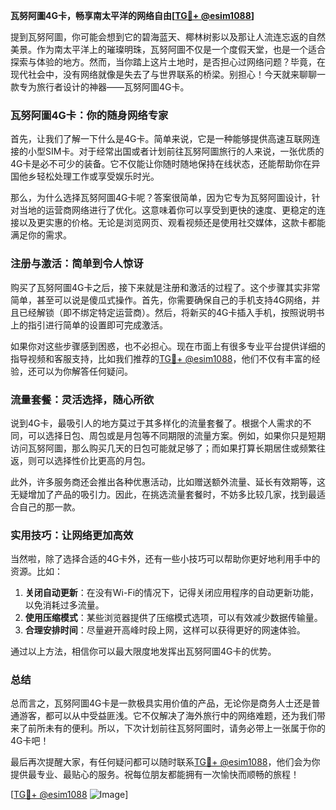 **瓦努阿圖4G卡，畅享南太平洋的网络自由[[TG💪+ @esim1088](https://t.me/s/esim1088)]**

提到瓦努阿圖，你可能会想到它的碧海蓝天、椰林树影以及那让人流连忘返的自然美景。作为南太平洋上的璀璨明珠，瓦努阿圖不仅是一个度假天堂，也是一个适合探索与体验的地方。然而，当你踏上这片土地时，是否担心过网络问题？毕竟，在现代社会中，没有网络就像是失去了与世界联系的桥梁。别担心！今天就来聊聊一款专为旅行者设计的神器——瓦努阿圖4G卡。

### 瓦努阿圖4G卡：你的随身网络专家

首先，让我们了解一下什么是4G卡。简单来说，它是一种能够提供高速互联网连接的小型SIM卡。对于经常出国或者计划前往瓦努阿圖旅行的人来说，一张优质的4G卡是必不可少的装备。它不仅能让你随时随地保持在线状态，还能帮助你在异国他乡轻松处理工作或享受娱乐时光。

那么，为什么选择瓦努阿圖4G卡呢？答案很简单，因为它专为瓦努阿圖设计，针对当地的运营商网络进行了优化。这意味着你可以享受到更快的速度、更稳定的连接以及更实惠的价格。无论是浏览网页、观看视频还是使用社交媒体，这款卡都能满足你的需求。

### 注册与激活：简单到令人惊讶

购买了瓦努阿圖4G卡之后，接下来就是注册和激活的过程了。这个步骤其实非常简单，甚至可以说是傻瓜式操作。首先，你需要确保自己的手机支持4G网络，并且已经解锁（即不绑定特定运营商）。然后，将新买的4G卡插入手机，按照说明书上的指引进行简单的设置即可完成激活。

如果你对这些步骤感到困惑，也不必担心。现在市面上有很多专业平台提供详细的指导视频和客服支持，比如我们推荐的[TG💪+ @esim1088](https://t.me/s/esim1088)，他们不仅有丰富的经验，还可以为你解答任何疑问。

### 流量套餐：灵活选择，随心所欲

说到4G卡，最吸引人的地方莫过于其多样化的流量套餐了。根据个人需求的不同，可以选择日包、周包或是月包等不同期限的流量方案。例如，如果你只是短期访问瓦努阿圖，那么购买几天的日包可能就足够了；而如果打算长期居住或频繁往返，则可以选择性价比更高的月包。

此外，许多服务商还会推出各种优惠活动，比如赠送额外流量、延长有效期等，这无疑增加了产品的吸引力。因此，在挑选流量套餐时，不妨多比较几家，找到最适合自己的那一款。

### 实用技巧：让网络更加高效

当然啦，除了选择合适的4G卡外，还有一些小技巧可以帮助你更好地利用手中的资源。比如：

1. **关闭自动更新**：在没有Wi-Fi的情况下，记得关闭应用程序的自动更新功能，以免消耗过多流量。
2. **使用压缩模式**：某些浏览器提供了压缩模式选项，可以有效减少数据传输量。
3. **合理安排时间**：尽量避开高峰时段上网，这样可以获得更好的网速体验。

通过以上方法，相信你可以最大限度地发挥出瓦努阿圖4G卡的优势。

### 总结

总而言之，瓦努阿圖4G卡是一款极具实用价值的产品，无论你是商务人士还是普通游客，都可以从中受益匪浅。它不仅解决了海外旅行中的网络难题，还为我们带来了前所未有的便利。所以，下次计划前往瓦努阿圖时，请务必带上一张属于你的4G卡吧！

最后再次提醒大家，有任何疑问都可以随时联系[TG💪+ @esim1088](https://t.me/s/esim1088)，他们会为你提供最专业、最贴心的服务。祝每位朋友都能拥有一次愉快而顺畅的旅程！

[[TG💪+ @esim1088](https://t.me/s/esim1088) ![Image](https://i.postimg.cc/4NQfJmqS/Snipaste-2025-05-13-00-14-12.png)]